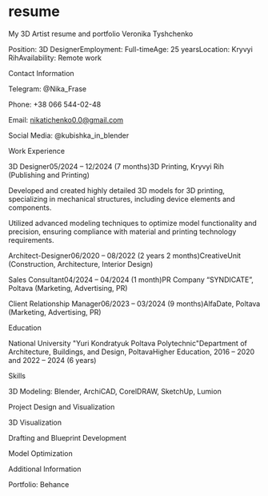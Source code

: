 # resume
My 3D Artist resume and portfolio
Veronika Tyshchenko

Position: 3D DesignerEmployment: Full-timeAge: 25 yearsLocation: Kryvyi RihAvailability: Remote work

Contact Information

Telegram: @Nika_Frase

Phone: +38 066 544-02-48

Email: nikatichenko0.0@gmail.com

Social Media: @kubishka_in_blender

Work Experience

3D Designer05/2024 – 12/2024 (7 months)3D Printing, Kryvyi Rih (Publishing and Printing)

Developed and created highly detailed 3D models for 3D printing, specializing in mechanical structures, including device elements and components.

Utilized advanced modeling techniques to optimize model functionality and precision, ensuring compliance with material and printing technology requirements.

Architect-Designer06/2020 – 08/2022 (2 years 2 months)CreativeUnit (Construction, Architecture, Interior Design)

Sales Consultant04/2024 – 04/2024 (1 month)PR Company “SYNDICATE”, Poltava (Marketing, Advertising, PR)

Client Relationship Manager06/2023 – 03/2024 (9 months)AlfaDate, Poltava (Marketing, Advertising, PR)

Education

National University "Yuri Kondratyuk Poltava Polytechnic"Department of Architecture, Buildings, and Design, PoltavaHigher Education, 2016 – 2020 and 2022 – 2024 (6 years)

Skills

3D Modeling: Blender, ArchiCAD, CorelDRAW, SketchUp, Lumion

Project Design and Visualization

3D Visualization

Drafting and Blueprint Development

Model Optimization

Additional Information

Portfolio: Behance
